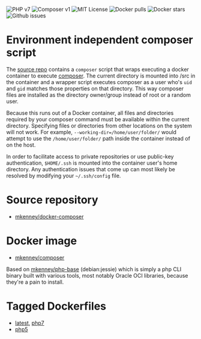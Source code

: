![PHP v7](https://img.shields.io/badge/PHP-v7.0.6-8892bf.svg) ![Composer v1](https://img.shields.io/badge/composer-v1.1.1-orange.svg) ![MIT License](https://img.shields.io/github/license/mkenney/docker-phpdoc.svg) ![Docker pulls](https://img.shields.io/docker/pulls/mkenney/phpdoc.svg) ![Docker stars](https://img.shields.io/docker/stars/mkenney/phpdoc.svg) ![Github issues](https://img.shields.io/github/issues-raw/mkenney/docker-phpdoc.svg)

# Environment independent composer script

The [source repo](https://github.com/mkenney/docker-composer) contains a `composer` script that wraps executing a docker container to execute [composer](https://getcomposer.org/). The current directory is mounted into /src in the container and a wrapper script executes composer as a user who's `uid` and `gid` matches those properties on that directory. This way composer files are installed as the directory owner/group instead of root or a random user.

Because this runs out of a Docker container, all files and directories required by your composer command must be available within the current directory. Specifying files or directories from other locations on the system will not work. For example, `--working-dir=/home/user/folder/` would attempt to use the `/home/user/folder/` path inside the container instead of on the host.

In order to facilitate access to private repositories or use public-key authentication, `$HOME/.ssh` is mounted into the container user's home directory. Any authentication issues that come up can most likely be resolved by modifying your `~/.ssh/config` file.

# Source repository

* [mkenney/docker-composer](https://github.com/mkenney/docker-composer)

# Docker image

* [mkenney/composer](https://hub.docker.com/r/mkenney/composer/)

Based on [mkenney/php-base](https://hub.docker.com/r/mkenney/php-base/) (debian:jessie) which is simply a php CLI binary built with various tools, most notably Oracle OCI libraries, because they're a pain to install.

# Tagged Dockerfiles

* [latest](https://github.com/mkenney/docker-composer/blob/master/Dockerfile), [php7](https://github.com/mkenney/docker-composer/blob/master/Dockerfile)
* [php5](https://github.com/mkenney/docker-composer/blob/php5/Dockerfile)

